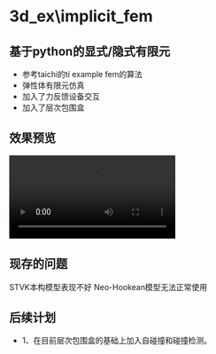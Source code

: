 # 3d_ex\implicit_fem

## 基于python的显式/隐式有限元
* 参考taichi的ti example fem的算法
* 弹性体有限元仿真
* 加入了力反馈设备交互
* 加入了层次包围盒

## 效果预览
![image](https://github.com/LMeteorYu0330/3d_implicit_fem/blob/master/images/202304221823.mp4)

## 现存的问题
STVK本构模型表现不好
Neo-Hookean模型无法正常使用

## 后续计划
* 1、在目前层次包围盒的基础上加入自碰撞和碰撞检测。 

